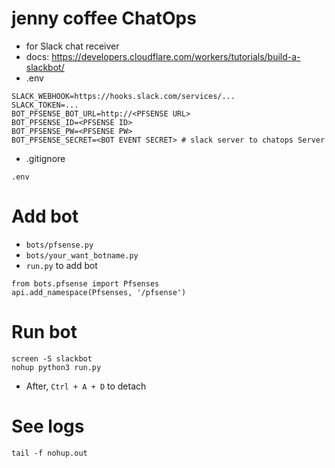 # jenny coffee ChatOps

- for Slack chat receiver
- docs: https://developers.cloudflare.com/workers/tutorials/build-a-slackbot/
- .env

```
SLACK_WEBHOOK=https://hooks.slack.com/services/...
SLACK_TOKEN=...
BOT_PFSENSE_BOT_URL=http://<PFSENSE URL>
BOT_PFSENSE_ID=<PFSENSE ID>
BOT_PFSENSE_PW=<PFSENSE PW>
BOT_PFSENSE_SECRET=<BOT EVENT SECRET> # slack server to chatops Server
```

- .gitignore

```
.env
```

# Add bot

- `bots/pfsense.py`
- `bots/your_want_botname.py`
- `run.py` to add bot

```
from bots.pfsense import Pfsenses
api.add_namespace(Pfsenses, '/pfsense')
```

# Run bot

```
screen -S slackbot
nohup python3 run.py
```

- After, `Ctrl + A + D` to detach

# See logs

```
tail -f nohup.out
```
